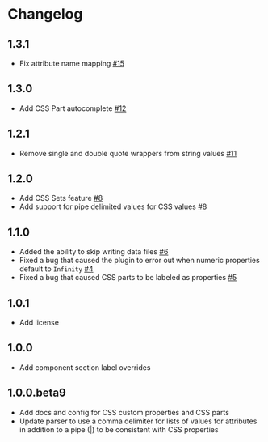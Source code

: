 # Changelog 

## 1.3.1

- Fix attribute name mapping [#15](https://github.com/break-stuff/cem-plugin-vs-code-custom-data-generator/pull/15)

## 1.3.0

- Add CSS Part autocomplete [#12](https://github.com/break-stuff/cem-plugin-vs-code-custom-data-generator/pull/12)

## 1.2.1

- Remove single and double quote wrappers from string values [#11](https://github.com/break-stuff/cem-plugin-vs-code-custom-data-generator/pull/11)

## 1.2.0

- Add CSS Sets feature [#8](https://github.com/break-stuff/cem-plugin-vs-code-custom-data-generator/pull/8)
- Add support for pipe delimited values for CSS values [#8](https://github.com/break-stuff/cem-plugin-vs-code-custom-data-generator/pull/8)

## 1.1.0

- Added the ability to skip writing data files [#6](https://github.com/break-stuff/cem-plugin-vs-code-custom-data-generator/pull/6)
- Fixed a bug that caused the plugin to error out when numeric properties default to `Infinity` [#4](https://github.com/break-stuff/cem-plugin-vs-code-custom-data-generator/pull/4)
- Fixed a bug that caused CSS parts to be labeled as properties [#5](https://github.com/break-stuff/cem-plugin-vs-code-custom-data-generator/pull/5)

## 1.0.1

- Add license

## 1.0.0

- Add component section label overrides

## 1.0.0.beta9

- Add docs and config for CSS custom properties and CSS parts
- Update parser to use a comma delimiter for lists of values for attributes in addition to a pipe (|) to be consistent with CSS properties
